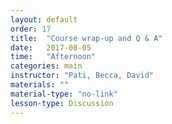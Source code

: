 ```yaml
---
layout: default
order: 17
title:  "Course wrap-up and Q & A"
date:   2017-08-05
time:   "Afternoon"
categories: main
instructor: "Pati, Becca, David"
materials: ""
material-type: "no-link"
lesson-type: Discussion
---
```




